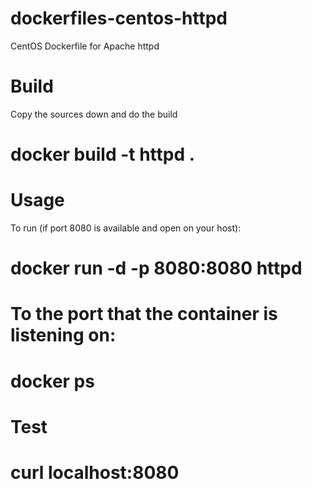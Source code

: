 # dockerfiles-centos-httpd

CentOS Dockerfile for Apache httpd

# Build

Copy the sources down and do the build

  # docker build -t httpd .

# Usage

To run (if port 8080 is available and open on your host):

  # docker run -d -p 8080:8080 httpd

# To the port that the container is listening on:

  # docker ps

# Test

  # curl localhost:8080